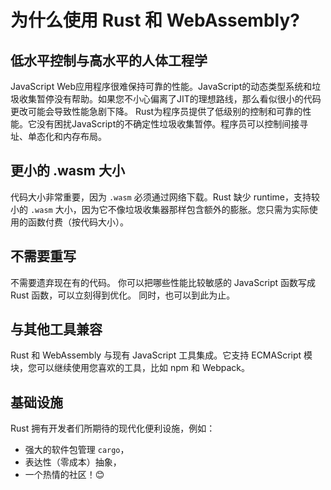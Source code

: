 # 为什么使用 Rust 和 WebAssembly?

## 低水平控制与高水平的人体工程学
JavaScript Web应用程序很难保持可靠的性能。JavaScript的动态类型系统和垃圾收集暂停没有帮助。如果您不小心偏离了JIT的理想路线，那么看似很小的代码更改可能会导致性能急剧下降。
Rust为程序员提供了低级别的控制和可靠的性能。它没有困扰JavaScript的不确定性垃圾收集暂停。程序员可以控制间接寻址、单态化和内存布局。

## 更小的 .wasm 大小
代码大小非常重要，因为 `.wasm` 必须通过网络下载。Rust 缺少 runtime，支持较小的 `.wasm` 大小，因为它不像垃圾收集器那样包含额外的膨胀。您只需为实际使用的函数付费（按代码大小）。

## 不需要重写
不需要遗弃现在有的代码。
你可以把哪些性能比较敏感的 JavaScript 函数写成 Rust 函数，可以立刻得到优化。
同时，也可以到此为止。

## 与其他工具兼容
Rust 和 WebAssembly 与现有 JavaScript 工具集成。它支持 ECMAScript 模块，您可以继续使用您喜欢的工具，比如 npm 和 Webpack。

## 基础设施
Rust 拥有开发者们所期待的现代化便利设施，例如：
- 强大的软件包管理 `cargo`，
- 表达性（零成本）抽象，
- 一个热情的社区！😊